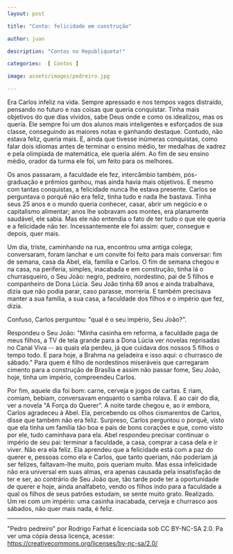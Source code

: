 ```yaml
---
layout: post

title: "Conto: felicidade em construção"

author: juan

description: "Contos no Republiqueta!"

categories:  [ Contos ]

image: assets/images/pedreiro.jpg

---
```


Era Carlos infeliz na vida. Sempre apressado e nos tempos vagos distraído, pensando no futuro e nas coisas que queria conquistar. Tinha mais objetivos do que dias vividos, sabe Deus onde e como os idealizou, mas os queria. Ele sempre foi um dos alunos mais inteligentes e esforçados de sua classe, conseguindo as maiores notas e ganhando destaque. Contudo, não estava feliz, queria mais. E, ainda que tivesse inúmeras conquistas, como falar dois idiomas antes de terminar o ensino médio, ter medalhas de xadrez e pela olimpíada de matemática, ele queria além. Ao fim de seu ensino médio, orador da turma ele foi, um feito para os melhores.

  

Os anos passaram, a faculdade ele fez, intercâmbio também, pós-graduação e prêmios ganhou, mas ainda havia mais objetivos. E mesmo com tantas conquistas, a felicidade nunca lhe estava presente. Carlos se perguntava o porquê não era feliz, tinha tudo e nada lhe bastava. Tinha seus 25 anos e o mundo queria conhecer, casar, abrir um negócio e o capitalismo alimentar; anos lhe sobravam aos montes, era planamente saudável, ele sabia. Mas ele não entendia o fato de ter tudo o que ele queria e a felicidade não ter. Incessantemente ele foi assim: quer, consegue e depois, quer mais.

  

Um dia, triste, caminhando na rua, encontrou uma antiga colega; conversaram, foram lanchar e um convite foi feito para mais conversar: fim de semana, casa da Abel, ela, família e Carlos. O fim de semana chegou e na casa, na periferia, simples, inacabada e em construção, tinha lá o churrasqueiro, o Seu João: negro, pedreiro, nordestino, pai de 5 filhos e companheiro de Dona Lúcia. Seu João tinha 69 anos e ainda trabalhava, dizia que não podia parar, caso parasse, morreria. E também precisava manter a sua família, a sua casa, a faculdade dos filhos e o império que fez, dizia.

Confuso, Carlos perguntou: "qual é o seu império, Seu João?".

Respondeu o Seu João: "Minha casinha em reforma, a faculdade paga de meus filhos, a TV de tela grande para a Dona Lúcia ver novelas reprisadas no Canal Viva -- as quais ela perdeu, já que cuidava dos nossos 5 filhos o tempo todo. E para hoje, a Brahma na geladeira e isso aqui: o churrasco de sábado."
Para quem é filho de nordestinos miseráveis que carregaram cimento para a construção de Brasília e assim não passar fome, Seu João, hoje, tinha um império, compreendeu Carlos.

  

Por fim, aquele dia foi bom: carne, cerveja e jogos de cartas. E riam, comiam, bebiam, conversavam enquanto o samba rolava. E ao cair do dia, ver a novela "A Força do Querer". A noite tarde chegou e, ao ir embora, Carlos agradeceu à Abel. Ela, percebendo os olhos cismarentos de Carlos, disse que também não era feliz. Surpreso, Carlos perguntou o porquê, visto que ela tinha um família tão boa e pais de bons corações e que, como visto por ele, tudo caminhava para ela. Abel respondeu precisar continuar o império de seu pai: terminar a faculdade, a casa, comprar a casa dela e ir viver. Não era ela feliz. Ela aprendeu que a felicidade está com a paz do querer e, pessoas como ela e Carlos, que tanto queriam, não poderiam já ser felizes, faltavam-lhe muito, pois queriam muito. Mas essa infelicidade não era universal em suas almas, era apenas causada pela insatisfação de ter e ser, ao contrário de Seu João que, tão tarde pode ter a oportunidade de querer e hoje, ainda analfabeto, vendo os filhos indo para a faculdade a qual os filhos de seus patrões estudam, se sente muito grato. Realizado. Um rei com um império: uma casinha inacabada, cerveja e churrasco aos sábados, não quer mais nada, é feliz.

---

"Pedro pedreiro" por Rodrigo Farhat é licenciada sob CC BY-NC-SA 2.0. Pa ver uma cópia dessa licença, acesse: https://creativecommons.org/licenses/by-nc-sa/2.0/
<!--stackedit_data:
eyJoaXN0b3J5IjpbNzc1OTgxNzBdfQ==
